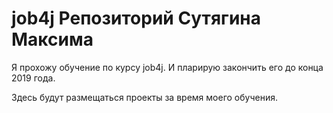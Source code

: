 # job4j Репозиторий Сутягина Максима

Я прохожу обучение по курсу job4j. И пларирую закончить его до конца 2019 года.

Здесь будут размещаться проекты за время моего обучения.



